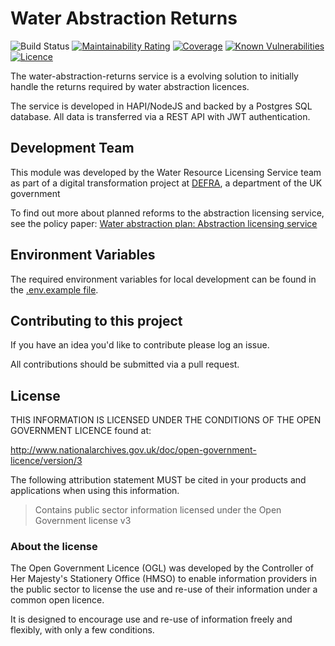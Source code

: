 # Water Abstraction Returns

![Build Status](https://github.com/DEFRA/water-abstraction-returns/workflows/CI/badge.svg?branch=main)
[![Maintainability Rating](https://sonarcloud.io/api/project_badges/measure?project=DEFRA_water-abstraction-returns&metric=sqale_rating)](https://sonarcloud.io/dashboard?id=DEFRA_water-abstraction-returns)
[![Coverage](https://sonarcloud.io/api/project_badges/measure?project=DEFRA_water-abstraction-returns&metric=coverage)](https://sonarcloud.io/dashboard?id=DEFRA_water-abstraction-returns)
[![Known Vulnerabilities](https://snyk.io/test/github/DEFRA/water-abstraction-returns/badge.svg)](https://snyk.io/test/github/DEFRA/water-abstraction-returns)
[![Licence](https://img.shields.io/badge/Licence-OGLv3-blue.svg)](http://www.nationalarchives.gov.uk/doc/open-government-licence/version/3)

The water-abstraction-returns service is a evolving solution to initially handle the returns required by water abstraction licences.

The service is developed in HAPI/NodeJS and backed by a Postgres SQL database.  All data is transferred via a REST API with JWT authentication.

## Development Team

This module was developed by the Water Resource Licensing Service team as part of a digital transformation project at [DEFRA](https://www.gov.uk/government/organisations/department-for-environment-food-rural-affairs), a department of the UK government

To find out more about planned reforms to the abstraction licensing service, see the policy paper: [Water abstraction plan: Abstraction licensing service](https://www.gov.uk/government/publications/water-abstraction-plan-2017/water-abstraction-plan-abstraction-licensing-service)

## Environment Variables

The required environment variables for local development can be found in the [.env.example file](./.env.example).

## Contributing to this project

If you have an idea you'd like to contribute please log an issue.

All contributions should be submitted via a pull request.

## License

THIS INFORMATION IS LICENSED UNDER THE CONDITIONS OF THE OPEN GOVERNMENT LICENCE found at:

<http://www.nationalarchives.gov.uk/doc/open-government-licence/version/3>

The following attribution statement MUST be cited in your products and applications when using this information.

> Contains public sector information licensed under the Open Government license v3

### About the license

The Open Government Licence (OGL) was developed by the Controller of Her Majesty's Stationery Office (HMSO) to enable information providers in the public sector to license the use and re-use of their information under a common open licence.

It is designed to encourage use and re-use of information freely and flexibly, with only a few conditions.
